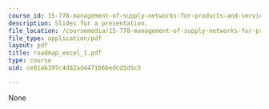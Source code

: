 ```yaml
---
course_id: 15-778-management-of-supply-networks-for-products-and-services-summer-2004
description: Slides for a presentation.
file_location: /coursemedia/15-778-management-of-supply-networks-for-products-and-services-summer-2004/ce81ab397c4d82ad4471b6bedcd1d5c5_roadmap_excel_1.pdf
file_type: application/pdf
layout: pdf
title: roadmap_excel_1.pdf
type: course
uid: ce81ab397c4d82ad4471b6bedcd1d5c5

---
```

None